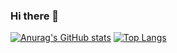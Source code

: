 ### Hi there 👋

[![Anurag's GitHub stats](https://github-readme-stats.vercel.app/api?username=karmaester&show_icons=true&bg_color=45,833ab4,cfd0d1,cfd0d1,e0e0e0,e0e0e0,fbfaf9,fbfaf9,fbfaf9)](https://github.com/anuraghazra/github-readme-stats)
[![Top Langs](https://github-readme-stats.vercel.app/api/top-langs/?username=karmaester&layout=compact&bg_color=DEG,COLOR1,COLOR2,COLOR3...COLOR10)](https://github.com/anuraghazra/github-readme-stats)

<!--
**karmaester/karmaester** is a ✨ _special_ ✨ repository because its `README.md` (this file) appears on your GitHub profile.

Here are some ideas to get you started:

- 🔭 I’m currently working on ...
- 🌱 I’m currently learning ...
- 👯 I’m looking to collaborate on ...
- 🤔 I’m looking for help with ...
- 💬 Ask me about ...
- 📫 How to reach me: ...
- 😄 Pronouns: ...
- ⚡ Fun fact: ...
-->
